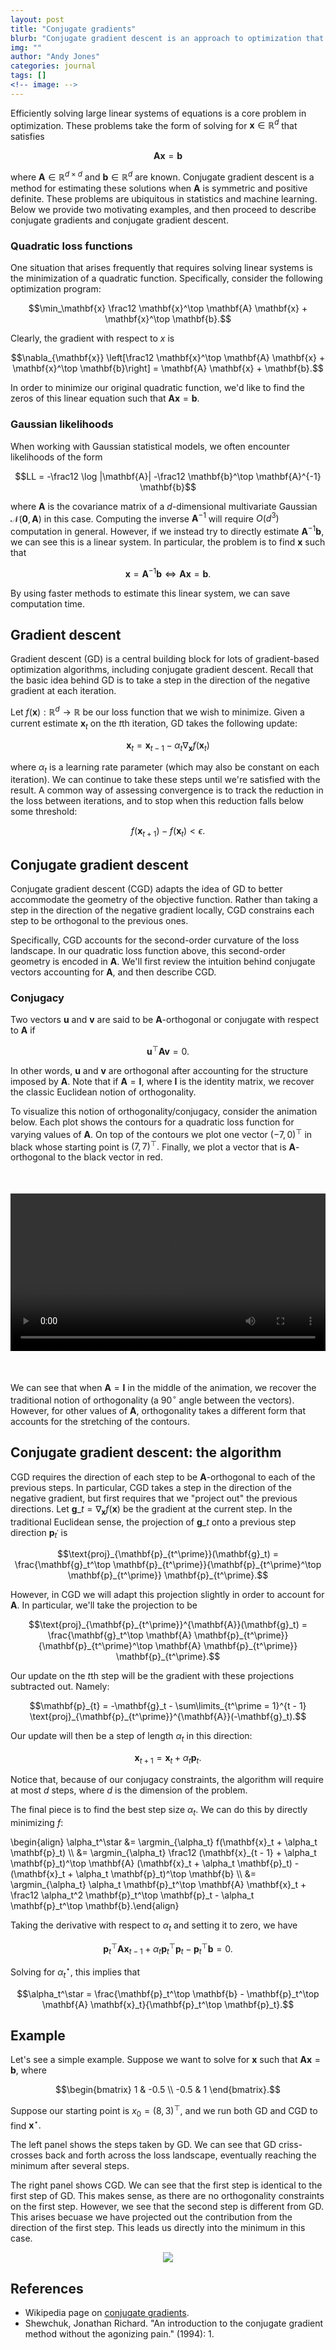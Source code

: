 ```yaml
---
layout: post
title: "Conjugate gradients"
blurb: "Conjugate gradient descent is an approach to optimization that accounts for second-order structure of the objective function."
img: ""
author: "Andy Jones"
categories: journal
tags: []
<!-- image: -->
---
```


$$\DeclareMathOperator*{\argmin}{arg\,min}$$
$$\DeclareMathOperator*{\argmax}{arg\,max}$$

Efficiently solving large linear systems of equations is a core problem in optimization. These problems take the form of solving for $\mathbf{x} \in \mathbb{R}^d$ that satisfies

$$\mathbf{A} \mathbf{x} = \mathbf{b}$$

where $\mathbf{A} \in \mathbb{R}^{d \times d}$ and $\mathbf{b} \in \mathbb{R}^d$ are known. Conjugate gradient descent is a method for estimating these solutions when $\mathbf{A}$ is symmetric and positive definite. These problems are ubiquitous in statistics and machine learning. Below we provide two motivating examples, and then proceed to describe conjugate gradients and conjugate gradient descent.

### Quadratic loss functions

One situation that arises frequently that requires solving linear systems is the minimization of a quadratic function. Specifically, consider the following optimization program:

$$\min_\mathbf{x} \frac12 \mathbf{x}^\top \mathbf{A} \mathbf{x} + \mathbf{x}^\top \mathbf{b}.$$

Clearly, the gradient with respect to $x$ is

$$\nabla_{\mathbf{x}} \left[\frac12 \mathbf{x}^\top \mathbf{A} \mathbf{x} + \mathbf{x}^\top \mathbf{b}\right] = \mathbf{A} \mathbf{x} + \mathbf{b}.$$

In order to minimize our original quadratic function, we'd like to find the zeros of this linear equation such that $\mathbf{A}\mathbf{x} = \mathbf{b}.$

### Gaussian likelihoods

When working with Gaussian statistical models, we often encounter likelihoods of the form

$$LL = -\frac12 \log |\mathbf{A}| -\frac12 \mathbf{b}^\top \mathbf{A}^{-1} \mathbf{b}$$

where $\mathbf{A}$ is the covariance matrix of a $d$-dimensional multivariate Gaussian $\mathcal{N}(\mathbf{0}, \mathbf{A})$ in this case. Computing the inverse $\mathbf{A}^{-1}$ will require $O(d^3)$ computation in general. However, if we instead try to directly estimate $\mathbf{A}^{-1} \mathbf{b}$, we can see this is a linear system. In particular, the problem is to find $\mathbf{x}$ such that

$$\mathbf{x} = \mathbf{A}^{-1} \mathbf{b} \iff \mathbf{A} \mathbf{x} = \mathbf{b}.$$

By using faster methods to estimate this linear system, we can save computation time.

## Gradient descent

Gradient descent (GD) is a central building block for lots of gradient-based optimization algorithms, including conjugate gradient descent. Recall that the basic idea behind GD is to take a step in the direction of the negative gradient at each iteration. 

Let $f(\mathbf{x}) : \mathbb{R}^d \rightarrow \mathbb{R}$ be our loss function that we wish to minimize. Given a current estimate $\mathbf{x}_t$ on the $t$th iteration, GD takes the following update:

$$\mathbf{x}_t = \mathbf{x}_{t - 1} - \alpha_t \nabla_\mathbf{x} f(\mathbf{x}_t)$$

where $\alpha_t$ is a learning rate parameter (which may also be constant on each iteration). We can continue to take these steps until we're satisfied with the result. A common way of assessing convergence is to track the reduction in the loss between iterations, and to stop when this reduction falls below some threshold:

$$f(\mathbf{x}_{t + 1}) - f(\mathbf{x}_t) < \epsilon.$$

## Conjugate gradient descent

Conjugate gradient descent (CGD) adapts the idea of GD to better accommodate the geometry of the objective function. Rather than taking a step in the direction of the negative gradient locally, CGD constrains each step to be orthogonal to the previous ones.

Specifically, CGD accounts for the second-order curvature of the loss landscape. In our quadratic loss function above, this second-order geometry is encoded in $\mathbf{A}.$ We'll first review the intuition behind conjugate vectors accounting for $\mathbf{A}$, and then describe CGD.

### Conjugacy

Two vectors $\mathbf{u}$ and $\mathbf{v}$ are said to be $\mathbf{A}$-orthogonal or conjugate with respect to $\mathbf{A}$ if

$$\mathbf{u}^\top \mathbf{A} \mathbf{v} = 0.$$

In other words, $\mathbf{u}$ and $\mathbf{v}$ are orthogonal after accounting for the structure imposed by $\mathbf{A}.$ Note that if $\mathbf{A} = \mathbf{I}$, where $\mathbf{I}$ is the identity matrix, we recover the classic Euclidean notion of orthogonality.

To visualize this notion of orthogonality/conjugacy, consider the animation below. Each plot shows the contours for a quadratic loss function for varying values of $\mathbf{A}$. On top of the contours we plot one vector $(-7, 0)^\top$ in black whose starting point is $(7, 7)^\top.$ Finally, we plot a vector that is $\mathbf{A}$-orthogonal to the black vector in red.

<center>
<video style="width:100%; text-align:center; display:block; margin-top:50px;" autoplay loop>
<source src="/assets/conjugate_gradient_animation.mp4" type="video/mp4">
</video>
<figcaption style="margin-bottom:50px;"><i></i></figcaption>
</center>

We can see that when $\mathbf{A} = \mathbf{I}$ in the middle of the animation, we recover the traditional notion of orthogonality (a $90^{\circ}$ angle between the vectors). However, for other values of $\mathbf{A}$, orthogonality takes a different form that accounts for the stretching of the contours.

## Conjugate gradient descent: the algorithm

CGD requires the direction of each step to be $\mathbf{A}$-orthogonal to each of the previous steps. In particular, CGD takes a step in the direction of the negative gradient, but first requires that we "project out" the previous directions. Let $\mathbf{g}\_t = \nabla_{\mathbf{x}} f(\mathbf{x})$ be the gradient at the current step. In the traditional Euclidean sense, the projection of $\mathbf{g}\_t$ onto a previous step direction $\mathbf{p}_{t^\prime}$ is

$$\text{proj}_{\mathbf{p}_{t^\prime}}(\mathbf{g}_t) = \frac{\mathbf{g}_t^\top \mathbf{p}_{t^\prime}}{\mathbf{p}_{t^\prime}^\top \mathbf{p}_{t^\prime}} \mathbf{p}_{t^\prime}.$$

However, in CGD we will adapt this projection slightly in order to account for $\mathbf{A}$. In particular, we'll take the projection to be 

$$\text{proj}_{\mathbf{p}_{t^\prime}}^{\mathbf{A}}(\mathbf{g}_t) = \frac{\mathbf{g}_t^\top \mathbf{A} \mathbf{p}_{t^\prime}}{\mathbf{p}_{t^\prime}^\top \mathbf{A} \mathbf{p}_{t^\prime}} \mathbf{p}_{t^\prime}.$$

Our update on the $t$th step will be the gradient with these projections subtracted out. Namely:

$$\mathbf{p}_{t} = -\mathbf{g}_t - \sum\limits_{t^\prime = 1}^{t - 1} \text{proj}_{\mathbf{p}_{t^\prime}}^{\mathbf{A}}(-\mathbf{g}_t).$$

Our update will then be a step of length $\alpha_t$ in this direction:

$$\mathbf{x}_{t + 1} = \mathbf{x}_t + \alpha_t \mathbf{p}_t.$$

Notice that, because of our conjugacy constraints, the algorithm will require at most $d$ steps, where $d$ is the dimension of the problem.

The final piece is to find the best step size $\alpha_t.$ We can do this by directly minimizing $f$:

\begin{align} \alpha_t^\star &= \argmin_{\alpha_t} f(\mathbf{x}\_t + \alpha_t \mathbf{p}\_t) \\\ &= \argmin_{\alpha_t} \frac12 (\mathbf{x}\_{t - 1} + \alpha_t \mathbf{p}\_t)^\top \mathbf{A} (\mathbf{x}\_t + \alpha_t \mathbf{p}\_t) - (\mathbf{x}\_t + \alpha_t \mathbf{p}\_t)^\top \mathbf{b} \\\ &= \argmin_{\alpha_t} \alpha_t \mathbf{p}\_t^\top \mathbf{A} \mathbf{x}\_t + \frac12 \alpha_t^2 \mathbf{p}\_t^\top \mathbf{p}\_t - \alpha_t \mathbf{p}\_t^\top \mathbf{b}.\end{align}

Taking the derivative with respect to $\alpha_t$ and setting it to zero, we have

$$\mathbf{p}_t^\top \mathbf{A} \mathbf{x}_{t - 1} + \alpha_t \mathbf{p}_t^\top \mathbf{p}_t - \mathbf{p}_t^\top \mathbf{b} = 0.$$

Solving for $\alpha_t^\star$, this implies that

$$\alpha_t^\star = \frac{\mathbf{p}_t^\top \mathbf{b} - \mathbf{p}_t^\top \mathbf{A} \mathbf{x}_t}{\mathbf{p}_t^\top \mathbf{p}_t}.$$

## Example

Let's see a simple example. Suppose we want to solve for $\mathbf{x}$ such that $\mathbf{A} \mathbf{x} = \mathbf{b}$, where

$$\begin{bmatrix} 1 & -0.5 \\ -0.5 & 1 \end{bmatrix}.$$

Suppose our starting point is $x_0 = (8, 3)^\top,$ and we run both GD and CGD to find $\mathbf{x}^\star.$

The left panel shows the steps taken by GD. We can see that GD criss-crosses back and forth across the loss landscape, eventually reaching the minimum after several steps.

The right panel shows CGD. We can see that the first step is identical to the first step of GD. This makes sense, as there are no orthogonality constraints on the first step. However, we see that the second step is different from GD. This arises becuase we have projected out the contribution from the direction of the first step. This leads us directly into the minimum in this case.

<center>
<figure>
  <img src="/assets/conjugate_gradient_descent.png">
  <figcaption><i></i></figcaption>
</figure>
</center>

## References

- Wikipedia page on [conjugate gradients](https://www.wikiwand.com/en/Conjugate_gradient_method#).
- Shewchuk, Jonathan Richard. "An introduction to the conjugate gradient method without the agonizing pain." (1994): 1.













